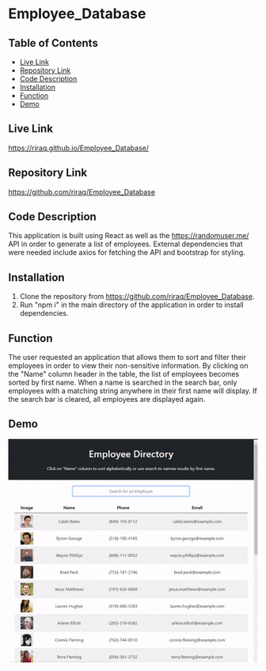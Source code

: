 # Employee_Database
## Table of Contents
- [Live Link](#Live-Link)
- [Repository Link](#Repository-Link)
- [Code Description](#Code-Description)
- [Installation](#Installation)
- [Function](#Function)
- [Demo](#Demo)
## Live Link
https://riraq.github.io/Employee_Database/
## Repository Link
https://github.com/riraq/Employee_Database
## Code Description
This application is built using React as well as the https://randomuser.me/ API in order to generate a list of employees. External dependencies that were needed include axios for fetching the API and bootstrap for styling.
## Installation
1. Clone the repository from https://github.com/riraq/Employee_Database.
2. Run "npm i" in the main directory of the application in order to install dependencies.
## Function
The user requested an application that allows them to sort and filter their employees in order to view their non-sensitive information. By clicking on the "Name" column header in the table, the list of employees becomes sorted by first name. When a name is searched in the search bar, only employees with a matching string anywhere in their first name will display. If the search bar is cleared, all employees are displayed again.
## Demo
![Demo](./assets/demo.gif)